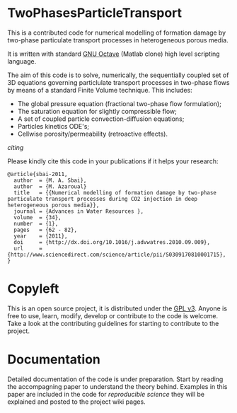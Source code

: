 # TwoPhasesParticleTransport

This is a contributed code for numerical modelling of formation damage by two-phase particulate transport processes in heterogeneous porous media. 

It is written with standard [GNU Octave](https://www.gnu.org/software/octave/) (Matlab clone) high level scripting language. 

The aim of this code is to solve, numerically, the sequentially coupled set of 3D equations governing particlulate transport processes in two-phase flows by means of a standard Finite Volume technique. This includes:

* The global pressure equation (fractional two-phase flow formulation); 
* The saturation equation for slightly compressible flow; 
* A set of coupled particle convection-diffusion equations; 
* Particles kinetics ODE's;
* Cellwise porosity/permeability (retroactive effects). 


*citing* 

Please kindly cite this code in your publications if it helps your research:


```
@article{sbai-2011,
  author  = {M. A. Sbai},
  author  = {M. Azaroual}
  title   = {{Numerical modelling of formation damage by two-phase particulate transport processes during CO2 injection in deep heterogeneous porous media}},
  journal = {Advances in Water Resources },
  volume  = {34},
  number  = {1},
  pages   = {62 - 82},
  year    = {2011},
  doi     = {http://dx.doi.org/10.1016/j.advwatres.2010.09.009},
  url     = {http://www.sciencedirect.com/science/article/pii/S0309170810001715},
}
```

# Copyleft 
This is an open source project, it is distributed under the [GPL v3](https://www.gnu.org/licenses/gpl-3.0.html). Anyone is free to use, learn, modify, develop or contribute to the code is welcome. Take a look at the contributing guidelines for starting to contribute to the project.

# Documentation 
Detailed documentation of the code is under preparation. Start by reading the accompagning paper to understand the theory behind. Examples in this paper are included in the code for *reproducible science* they will be explained and posted to the project wiki pages. 






